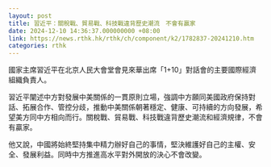 ```yaml
---
layout: post
title: 習近平：關稅戰、貿易戰、科技戰違背歷史潮流　不會有贏家
date: 2024-12-10 14:36:37.000000000 +08:00
link: https://news.rthk.hk/rthk/ch/component/k2/1782837-20241210.htm
categories: rthk
---
```


國家主席習近平在北京人民大會堂會見來華出席「1+10」對話會的主要國際經濟組織負責人。

習近平闡述中方對發展中美關係的一貫原則立場，強調中方願同美國政府保持對話、拓展合作、管控分歧，推動中美關係朝著穩定、健康、可持續的方向發展，希望美方同中方相向而行。關稅戰、貿易戰、科技戰違背歷史潮流和經濟規律，不會有贏家。

他又說，中國將始終堅持集中精力辦好自己的事情，堅決維護好自己的主權、安全、發展利益。同時中方推進高水平對外開放的決心不會改變。
